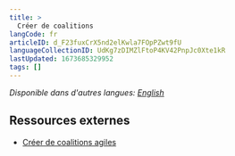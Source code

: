 ```yaml
---
title: >
  Créer de coalitions
langCode: fr
articleID: d_F23fuxCrX5nd2elKwla7FOpPZwt9fU
languageCollectionID: UdKg7zDIMZlFtoP4KV42PnpJc0Xte1kR
lastUpdated: 1673685329952
tags: []
---
```


_Disponible dans d'autres langues:_ [_English_](/organising/coalition-building)

## Ressources externes

-   [Créer de coalitions agiles](https://blueprintsfc.org/guide/creer-de-coalitions-agiles/)